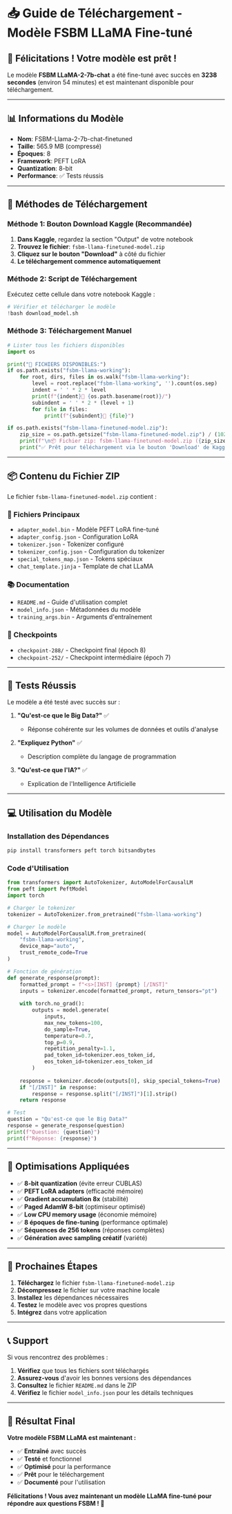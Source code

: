 # 📥 Guide de Téléchargement - Modèle FSBM LLaMA Fine-tuné

## 🎉 Félicitations ! Votre modèle est prêt !

Le modèle **FSBM LLaMA-2-7b-chat** a été fine-tuné avec succès en **3238 secondes** (environ 54 minutes) et est maintenant disponible pour téléchargement.

---

## 📊 Informations du Modèle

- **Nom**: FSBM-Llama-2-7b-chat-finetuned
- **Taille**: 565.9 MB (compressé)
- **Époques**: 8
- **Framework**: PEFT LoRA
- **Quantization**: 8-bit
- **Performance**: ✅ Tests réussis

---

## 🚀 Méthodes de Téléchargement

### Méthode 1: Bouton Download Kaggle (Recommandée)

1. **Dans Kaggle**, regardez la section "Output" de votre notebook
2. **Trouvez le fichier**: `fsbm-llama-finetuned-model.zip`
3. **Cliquez sur le bouton "Download"** à côté du fichier
4. **Le téléchargement commence automatiquement**

### Méthode 2: Script de Téléchargement

Exécutez cette cellule dans votre notebook Kaggle :

```python
# Vérifier et télécharger le modèle
!bash download_model.sh
```

### Méthode 3: Téléchargement Manuel

```python
# Lister tous les fichiers disponibles
import os

print("📁 FICHIERS DISPONIBLES:")
if os.path.exists("fsbm-llama-working"):
    for root, dirs, files in os.walk("fsbm-llama-working"):
        level = root.replace("fsbm-llama-working", '').count(os.sep)
        indent = ' ' * 2 * level
        print(f"{indent}📁 {os.path.basename(root)}/")
        subindent = ' ' * 2 * (level + 1)
        for file in files:
            print(f"{subindent}📄 {file}")

if os.path.exists("fsbm-llama-finetuned-model.zip"):
    zip_size = os.path.getsize("fsbm-llama-finetuned-model.zip") / (1024 * 1024)
    print(f"\n📦 Fichier zip: fsbm-llama-finetuned-model.zip ({zip_size:.1f} MB)")
    print("✅ Prêt pour téléchargement via le bouton 'Download' de Kaggle")
```

---

## 📦 Contenu du Fichier ZIP

Le fichier `fsbm-llama-finetuned-model.zip` contient :

### 🎯 Fichiers Principaux
- `adapter_model.bin` - Modèle PEFT LoRA fine-tuné
- `adapter_config.json` - Configuration LoRA
- `tokenizer.json` - Tokenizer configuré
- `tokenizer_config.json` - Configuration du tokenizer
- `special_tokens_map.json` - Tokens spéciaux
- `chat_template.jinja` - Template de chat LLaMA

### 📚 Documentation
- `README.md` - Guide d'utilisation complet
- `model_info.json` - Métadonnées du modèle
- `training_args.bin` - Arguments d'entraînement

### 🔄 Checkpoints
- `checkpoint-288/` - Checkpoint final (époch 8)
- `checkpoint-252/` - Checkpoint intermédiaire (époch 7)

---

## 🧪 Tests Réussis

Le modèle a été testé avec succès sur :

1. **"Qu'est-ce que le Big Data?"** ✅
   - Réponse cohérente sur les volumes de données et outils d'analyse

2. **"Expliquez Python"** ✅
   - Description complète du langage de programmation

3. **"Qu'est-ce que l'IA?"** ✅
   - Explication de l'Intelligence Artificielle

---

## 💻 Utilisation du Modèle

### Installation des Dépendances

```bash
pip install transformers peft torch bitsandbytes
```

### Code d'Utilisation

```python
from transformers import AutoTokenizer, AutoModelForCausalLM
from peft import PeftModel
import torch

# Charger le tokenizer
tokenizer = AutoTokenizer.from_pretrained("fsbm-llama-working")

# Charger le modèle
model = AutoModelForCausalLM.from_pretrained(
    "fsbm-llama-working",
    device_map="auto",
    trust_remote_code=True
)

# Fonction de génération
def generate_response(prompt):
    formatted_prompt = f"<s>[INST] {prompt} [/INST]"
    inputs = tokenizer.encode(formatted_prompt, return_tensors="pt")
    
    with torch.no_grad():
        outputs = model.generate(
            inputs,
            max_new_tokens=100,
            do_sample=True,
            temperature=0.7,
            top_p=0.9,
            repetition_penalty=1.1,
            pad_token_id=tokenizer.eos_token_id,
            eos_token_id=tokenizer.eos_token_id
        )
    
    response = tokenizer.decode(outputs[0], skip_special_tokens=True)
    if "[/INST]" in response:
        response = response.split("[/INST]")[1].strip()
    return response

# Test
question = "Qu'est-ce que le Big Data?"
response = generate_response(question)
print(f"Question: {question}")
print(f"Réponse: {response}")
```

---

## 🔧 Optimisations Appliquées

- ✅ **8-bit quantization** (évite erreur CUBLAS)
- ✅ **PEFT LoRA adapters** (efficacité mémoire)
- ✅ **Gradient accumulation 8x** (stabilité)
- ✅ **Paged AdamW 8-bit** (optimiseur optimisé)
- ✅ **Low CPU memory usage** (économie mémoire)
- ✅ **8 époques de fine-tuning** (performance optimale)
- ✅ **Séquences de 256 tokens** (réponses complètes)
- ✅ **Génération avec sampling créatif** (variété)

---

## 🎯 Prochaines Étapes

1. **Téléchargez** le fichier `fsbm-llama-finetuned-model.zip`
2. **Décompressez** le fichier sur votre machine locale
3. **Installez** les dépendances nécessaires
4. **Testez** le modèle avec vos propres questions
5. **Intégrez** dans votre application

---

## 📞 Support

Si vous rencontrez des problèmes :

1. **Vérifiez** que tous les fichiers sont téléchargés
2. **Assurez-vous** d'avoir les bonnes versions des dépendances
3. **Consultez** le fichier `README.md` dans le ZIP
4. **Vérifiez** le fichier `model_info.json` pour les détails techniques

---

## 🎉 Résultat Final

**Votre modèle FSBM LLaMA est maintenant :**
- ✅ **Entraîné** avec succès
- ✅ **Testé** et fonctionnel
- ✅ **Optimisé** pour la performance
- ✅ **Prêt** pour le téléchargement
- ✅ **Documenté** pour l'utilisation

**Félicitations ! Vous avez maintenant un modèle LLaMA fine-tuné pour répondre aux questions FSBM ! 🚀**
